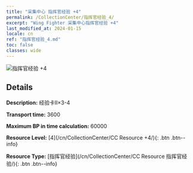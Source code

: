 ```yaml
---
title: "采集中心 指挥官经验 +4"
permalink: /CollectionCenter/指挥官经验_4/
excerpt: "Wing Fighter 采集中心指挥官经验 +4"
last_modified_at: 2024-01-15
locale: cn
ref: "指挥官经验_4.md"
toc: false
classes: wide
---
```



![指挥官经验 +4](/images/cc/CC_Commander_EXP_Card_4.png)

## Details

  **Description:** 经验卡II×3-4

  **Transport time:** 3600

  **Maximum BP in time calculation:** 60000

  **Resource Level:** [4](/cn/CollectionCenter/CC Resource +4/){: .btn .btn--info}

  **Resource Type:** [指挥官经验](/cn/CollectionCenter/CC Resource 指挥官经验/){: .btn .btn--info}

